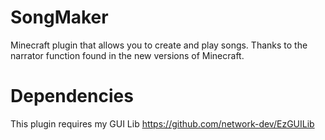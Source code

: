 # SongMaker
Minecraft plugin that allows you to create and play songs.
Thanks to the narrator function found in the new versions of Minecraft.

# Dependencies
This plugin requires my GUI Lib
https://github.com/network-dev/EzGUILib
